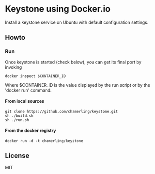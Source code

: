 # Keystone using Docker.io

Install a keystone service on Ubuntu with default configuration settings.

## Howto

### Run

Once keystone is started (check below), you can get its final port by invoking 

    docker inspect $CONTAINER_ID

Where $CONTAINER\_ID is the value displayed by the run script or by the 'docker run' command.

#### From local sources

    git clone https://github.com/chamerling/keystone.git
    sh ./build.sh
    sh ./run.sh

#### From the docker registry

    docker run -d -t chamerling/keystone

## License

MIT